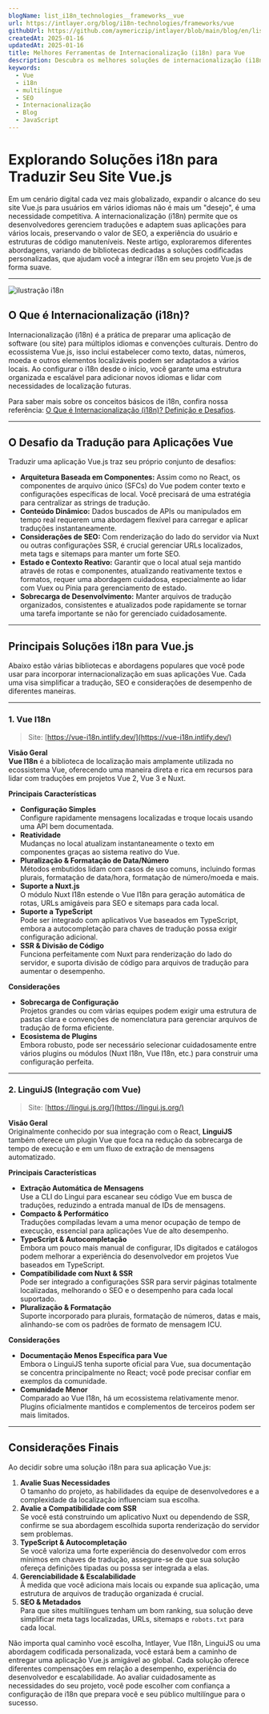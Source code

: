 ```yaml
---
blogName: list_i18n_technologies__frameworks__vue
url: https://intlayer.org/blog/i18n-technologies/frameworks/vue
githubUrl: https://github.com/aymericzip/intlayer/blob/main/blog/en/list_i18n_technologies/frameworks/vue.md
createdAt: 2025-01-16
updatedAt: 2025-01-16
title: Melhores Ferramentas de Internacionalização (i18n) para Vue
description: Descubra os melhores soluções de internacionalização (i18n) para enfrentar desafios de tradução, melhorar a pesquisa na web e oferecer uma experiência web global sem problemas.
keywords:
  - Vue
  - i18n
  - multilíngue
  - SEO
  - Internacionalização
  - Blog
  - JavaScript
---
```


# Explorando Soluções i18n para Traduzir Seu Site Vue.js

Em um cenário digital cada vez mais globalizado, expandir o alcance do seu site Vue.js para usuários em vários idiomas não é mais um "desejo", é uma necessidade competitiva. A internacionalização (i18n) permite que os desenvolvedores gerenciem traduções e adaptem suas aplicações para vários locais, preservando o valor de SEO, a experiência do usuário e estruturas de código manuteníveis. Neste artigo, exploraremos diferentes abordagens, variando de bibliotecas dedicadas a soluções codificadas personalizadas, que ajudam você a integrar i18n em seu projeto Vue.js de forma suave.

---

![ilustração i18n](https://github.com/aymericzip/intlayer/blob/main/blog/assets/i18n.webp)

## O Que é Internacionalização (i18n)?

Internacionalização (i18n) é a prática de preparar uma aplicação de software (ou site) para múltiplos idiomas e convenções culturais. Dentro do ecossistema Vue.js, isso inclui estabelecer como texto, datas, números, moeda e outros elementos localizáveis podem ser adaptados a vários locais. Ao configurar o i18n desde o início, você garante uma estrutura organizada e escalável para adicionar novos idiomas e lidar com necessidades de localização futuras.

Para saber mais sobre os conceitos básicos de i18n, confira nossa referência: [O Que é Internacionalização (i18n)? Definição e Desafios](https://github.com/aymericzip/intlayer/blob/main/blog/pt/o_que_e_internacionalizacao.md).

---

## O Desafio da Tradução para Aplicações Vue

Traduzir uma aplicação Vue.js traz seu próprio conjunto de desafios:

- **Arquitetura Baseada em Componentes:** Assim como no React, os componentes de arquivo único (SFCs) do Vue podem conter texto e configurações específicas de local. Você precisará de uma estratégia para centralizar as strings de tradução.
- **Conteúdo Dinâmico:** Dados buscados de APIs ou manipulados em tempo real requerem uma abordagem flexível para carregar e aplicar traduções instantaneamente.
- **Considerações de SEO:** Com renderização do lado do servidor via Nuxt ou outras configurações SSR, é crucial gerenciar URLs localizados, meta tags e sitemaps para manter um forte SEO.
- **Estado e Contexto Reativo:** Garantir que o local atual seja mantido através de rotas e componentes, atualizando reativamente textos e formatos, requer uma abordagem cuidadosa, especialmente ao lidar com Vuex ou Pinia para gerenciamento de estado.
- **Sobrecarga de Desenvolvimento:** Manter arquivos de tradução organizados, consistentes e atualizados pode rapidamente se tornar uma tarefa importante se não for gerenciado cuidadosamente.

---

## Principais Soluções i18n para Vue.js

Abaixo estão várias bibliotecas e abordagens populares que você pode usar para incorporar internacionalização em suas aplicações Vue. Cada uma visa simplificar a tradução, SEO e considerações de desempenho de diferentes maneiras.

---

### 1. Vue I18n

> Site: [https://vue-i18n.intlify.dev/](https://vue-i18n.intlify.dev/)

**Visão Geral**  
**Vue I18n** é a biblioteca de localização mais amplamente utilizada no ecossistema Vue, oferecendo uma maneira direta e rica em recursos para lidar com traduções em projetos Vue 2, Vue 3 e Nuxt.

**Principais Características**

- **Configuração Simples**  
  Configure rapidamente mensagens localizadas e troque locais usando uma API bem documentada.
- **Reatividade**  
  Mudanças no local atualizam instantaneamente o texto em componentes graças ao sistema reativo do Vue.
- **Pluralização & Formatação de Data/Número**  
  Métodos embutidos lidam com casos de uso comuns, incluindo formas plurais, formatação de data/hora, formatação de número/moeda e mais.
- **Suporte a Nuxt.js**  
  O módulo Nuxt I18n estende o Vue I18n para geração automática de rotas, URLs amigáveis para SEO e sitemaps para cada local.
- **Suporte a TypeScript**  
  Pode ser integrado com aplicativos Vue baseados em TypeScript, embora a autocompletação para chaves de tradução possa exigir configuração adicional.
- **SSR & Divisão de Código**  
  Funciona perfeitamente com Nuxt para renderização do lado do servidor, e suporta divisão de código para arquivos de tradução para aumentar o desempenho.

**Considerações**

- **Sobrecarga de Configuração**  
  Projetos grandes ou com várias equipes podem exigir uma estrutura de pastas clara e convenções de nomenclatura para gerenciar arquivos de tradução de forma eficiente.
- **Ecosistema de Plugins**  
  Embora robusto, pode ser necessário selecionar cuidadosamente entre vários plugins ou módulos (Nuxt I18n, Vue I18n, etc.) para construir uma configuração perfeita.

---

### 2. LinguiJS (Integração com Vue)

> Site: [https://lingui.js.org/](https://lingui.js.org/)

**Visão Geral**  
Originalmente conhecido por sua integração com o React, **LinguiJS** também oferece um plugin Vue que foca na redução da sobrecarga de tempo de execução e em um fluxo de extração de mensagens automatizado.

**Principais Características**

- **Extração Automática de Mensagens**  
  Use a CLI do Lingui para escanear seu código Vue em busca de traduções, reduzindo a entrada manual de IDs de mensagens.
- **Compacto & Performático**  
  Traduções compiladas levam a uma menor ocupação de tempo de execução, essencial para aplicações Vue de alto desempenho.
- **TypeScript & Autocompletação**  
  Embora um pouco mais manual de configurar, IDs digitados e catálogos podem melhorar a experiência do desenvolvedor em projetos Vue baseados em TypeScript.
- **Compatibilidade com Nuxt & SSR**  
  Pode ser integrado a configurações SSR para servir páginas totalmente localizadas, melhorando o SEO e o desempenho para cada local suportado.
- **Pluralização & Formatação**  
  Suporte incorporado para plurais, formatação de números, datas e mais, alinhando-se com os padrões de formato de mensagem ICU.

**Considerações**

- **Documentação Menos Específica para Vue**  
  Embora o LinguiJS tenha suporte oficial para Vue, sua documentação se concentra principalmente no React; você pode precisar confiar em exemplos da comunidade.
- **Comunidade Menor**  
  Comparado ao Vue I18n, há um ecossistema relativamente menor. Plugins oficialmente mantidos e complementos de terceiros podem ser mais limitados.

---

## Considerações Finais

Ao decidir sobre uma solução i18n para sua aplicação Vue.js:

1. **Avalie Suas Necessidades**  
   O tamanho do projeto, as habilidades da equipe de desenvolvedores e a complexidade da localização influenciam sua escolha.
2. **Avalie a Compatibilidade com SSR**  
   Se você está construindo um aplicativo Nuxt ou dependendo de SSR, confirme se sua abordagem escolhida suporta renderização do servidor sem problemas.
3. **TypeScript & Autocompletação**  
   Se você valoriza uma forte experiência do desenvolvedor com erros mínimos em chaves de tradução, assegure-se de que sua solução ofereça definições tipadas ou possa ser integrada a elas.
4. **Gerenciabilidade & Escalabilidade**  
   À medida que você adiciona mais locais ou expande sua aplicação, uma estrutura de arquivos de tradução organizada é crucial.
5. **SEO & Metadados**  
   Para que sites multilíngues tenham um bom ranking, sua solução deve simplificar meta tags localizadas, URLs, sitemaps e `robots.txt` para cada local.

Não importa qual caminho você escolha, Intlayer, Vue I18n, LinguiJS ou uma abordagem codificada personalizada, você estará bem a caminho de entregar uma aplicação Vue.js amigável ao global. Cada solução oferece diferentes compensações em relação a desempenho, experiência do desenvolvedor e escalabilidade. Ao avaliar cuidadosamente as necessidades do seu projeto, você pode escolher com confiança a configuração de i18n que prepara você e seu público multilíngue para o sucesso.
